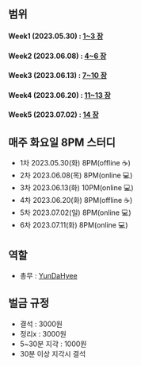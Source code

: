 
## 범위
#### Week1 (2023.05.30) : [1~3 장](https://github.com/Growth-Collectors/Clean-Code/tree/main/week1) 
#### Week2 (2023.06.08) : [4~6 장](https://github.com/Growth-Collectors/Clean-Code/tree/main/week2) 
#### Week3 (2023.06.13) : [7~10 장](https://github.com/Growth-Collectors/Clean-Code/tree/main/week3) 
#### Week4 (2023.06.20) : [11~13 장](https://github.com/Growth-Collectors/Clean-Code/tree/main/week4) 
#### Week5 (2023.07.02) : [14 장](https://github.com/Growth-Collectors/Clean-Code/tree/main/week5) 


## 매주 화요일 8PM 스터디
- 1차 2023.05.30(화) 8PM(offline ☕️)
- 2차 2023.06.08(목) 8PM(online 💻) 
- 3차 2023.06.13(화) 10PM(online 💻)
- 4차 2023.06.20(화) 8PM(offline ☕️)
- 5차 2023.07.02(일) 8PM(online 💻)
- 6차 2023.07.11(화) 8PM(online 💻)
## 역할
- 총무 : [YunDaHyee](https://github.com/YunDaHyee)
## 벌금 규정
- 결석 : 3000원
- 정리x : 3000원
- 5~30분 지각 : 1000원
- 30분 이상 지각시 결석

